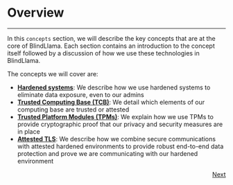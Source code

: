 # Overview
________________________________________________________

In this `concepts` section, we will describe the key concepts that are at the core of BlindLlama. Each section contains an introduction to the concept itself followed by a discussion of how we use these technologies in BlindLlama.

The concepts we will cover are:

+ [**Hardened systems**](./hardened-systems.md): We describe how we use hardened systems to eliminate data exposure, even to our admins
+ [**Trusted Computing Base (TCB)**](./TCB.md): We detail which elements of our computing base are trusted or attested
+ [**Trusted Platform Modules (TPMs)**](./TPMs.md): We explain how we use TPMs to provide cryptographic proof that our privacy and security measures are in place
+ [**Attested TLS**](./TPMs.md): We describe how we combine secure communications with attested hardened environments to provide robust end-to-end data protection and prove we are communicating with our hardened environment

<div style="text-align: right;">
  <a href="../hardened-systems" class="btn">Next</a>
</div>
